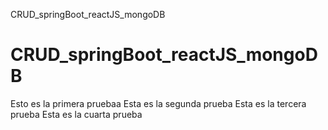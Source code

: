 CRUD_springBoot_reactJS_mongoDB
# CRUD_springBoot_reactJS_mongoDB
Esto es la primera pruebaa
Esta es la segunda prueba
Esta es la tercera prueba
Esta es la cuarta prueba